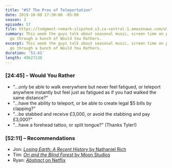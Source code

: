 ```yaml
---
title: "#57 The Pros of Teleportation"
date: 2019-10-08 17:30:00 -05:00
season: 3
episode: 57
file: https://lodgment-remark-slipshod.s3.ca-central-1.amazonaws.com/w57.mp3
summary: This week the guys talk about seasonal music, screen time on phones, and
  go through a bunch of Would You Rathers.
excerpt: This week the guys talk about seasonal music, screen time on phones, and
  go through a bunch of Would You Rathers.
duration: '51:41'
length: 49627138
---
```


### [24:45] - Would You Rather
- "…only be able to walk everywhere but never feel fatigued, or teleport anywhere instantly but feel just as fatigued as if you had walked the same distance?"
- "…have the ability to teleport, or be able to create legal $5 bills by clapping?"
- "…be stabbed and receive £3,000, or avoid the stabbing and pay £3,000?"
- "…have a forehead tattoo, or split tongue?" (Thanks Tyler!)


### [52:11] –  Recommendations
- Jon: [*Losing Earth: A Recent History* by Nathaniel Rich](https://www.goodreads.com/book/show/41940347-losing-earth)
- Tim: [*Ori and the Blind Forest* by Moon Studios](https://www.orithegame.com)
- Ryan:  [*Abstract* on Netflix](https://www.netflix.com/ca/title/80057883)